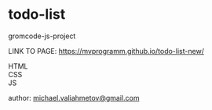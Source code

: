 # todo-list
gromcode-js-project

LINK TO PAGE:
https://mvprogramm.github.io/todo-list-new/

HTML <br>
CSS  <br>
JS   <br>

author: michael.valiahmetov@gmail.com
